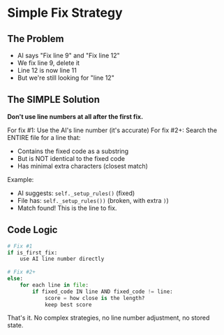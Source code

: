 # Simple Fix Strategy

## The Problem
- AI says "Fix line 9" and "Fix line 12"
- We fix line 9, delete it
- Line 12 is now line 11
- But we're still looking for "line 12"

## The SIMPLE Solution
**Don't use line numbers at all after the first fix.**

For fix #1: Use the AI's line number (it's accurate)
For fix #2+: Search the ENTIRE file for a line that:
- Contains the fixed code as a substring
- But is NOT identical to the fixed code
- Has minimal extra characters (closest match)

Example:
- AI suggests: `self._setup_rules()` (fixed)
- File has: `self._setup_rules())` (broken, with extra `)`)
- Match found! This is the line to fix.

## Code Logic
```python
# Fix #1
if is_first_fix:
    use AI line number directly
    
# Fix #2+  
else:
    for each line in file:
        if fixed_code IN line AND fixed_code != line:
            score = how close is the length?
            keep best score
```

That's it. No complex strategies, no line number adjustment, no stored state.
